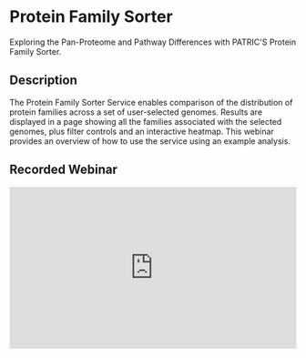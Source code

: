 # Protein Family Sorter
Exploring the Pan-Proteome and Pathway Differences with PATRIC'S Protein Family Sorter.

## Description
The Protein Family Sorter Service enables comparison of the distribution of protein families across a set of user-selected genomes. Results are displayed in a page showing all the families associated with the selected genomes, plus filter controls and an interactive heatmap. This webinar provides an overview of how to use the service using an example analysis.

## Recorded Webinar
<div style="position:relative;height:0;padding-bottom:56.25%"><iframe src="https://www.youtube.com/embed/2JjihSgfZIU?ecver=2" width="640" height="360" frameborder="0" allow="autoplay; encrypted-media" style="position:absolute;width:100%;height:100%;left:0" allowfullscreen></iframe></div>
